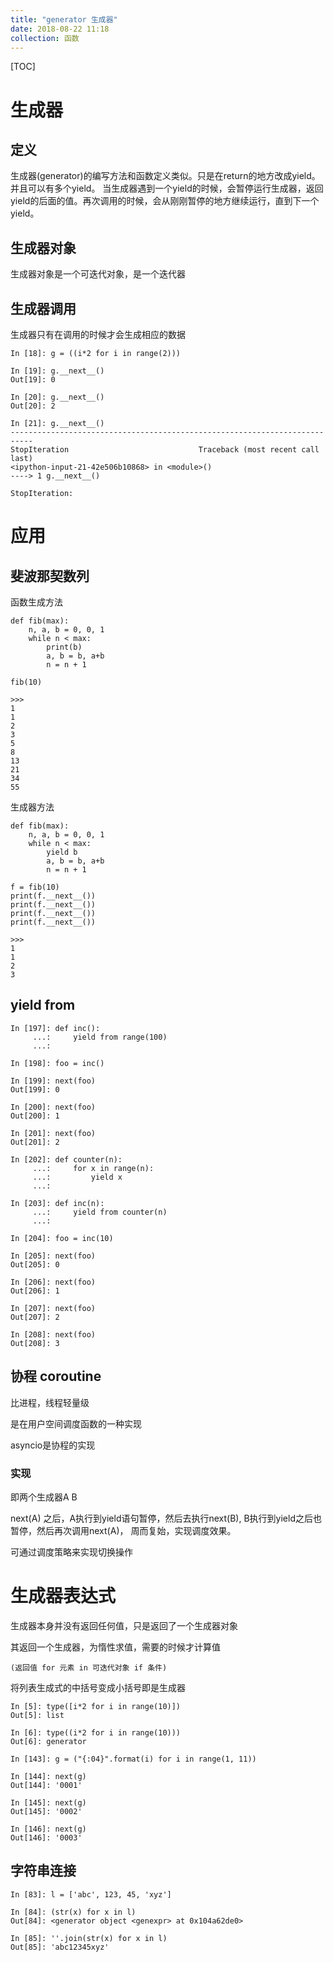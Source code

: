```yaml
---
title: "generator 生成器"
date: 2018-08-22 11:18
collection: 函数
---
```


[TOC]

# 生成器

## 定义

生成器(generator)的编写方法和函数定义类似。只是在return的地方改成yield。并且可以有多个yield。
当生成器遇到一个yield的时候，会暂停运行生成器，返回yield的后面的值。再次调用的时候，会从刚刚暂停的地方继续运行，直到下一个yield。



## 生成器对象

生成器对象是一个可迭代对象，是一个迭代器



## 生成器调用

生成器只有在调用的时候才会生成相应的数据

```
In [18]: g = ((i*2 for i in range(2)))

In [19]: g.__next__()
Out[19]: 0

In [20]: g.__next__()
Out[20]: 2

In [21]: g.__next__()
---------------------------------------------------------------------------
StopIteration                             Traceback (most recent call last)
<ipython-input-21-42e506b10868> in <module>()
----> 1 g.__next__()

StopIteration:
```



# 应用

## 斐波那契数列

函数生成方法

```
def fib(max):
    n, a, b = 0, 0, 1
    while n < max:
        print(b)
        a, b = b, a+b
        n = n + 1

fib(10)

>>>
1
1
2
3
5
8
13
21
34
55
```



生成器方法

```
def fib(max):
    n, a, b = 0, 0, 1
    while n < max:
        yield b
        a, b = b, a+b
        n = n + 1

f = fib(10)
print(f.__next__())
print(f.__next__())
print(f.__next__())
print(f.__next__())

>>>
1
1
2
3
```



## yield from

```
In [197]: def inc():
     ...:     yield from range(100)
     ...:

In [198]: foo = inc()

In [199]: next(foo)
Out[199]: 0

In [200]: next(foo)
Out[200]: 1

In [201]: next(foo)
Out[201]: 2
```



```
In [202]: def counter(n):
     ...:     for x in range(n):
     ...:         yield x
     ...:

In [203]: def inc(n):
     ...:     yield from counter(n)
     ...:

In [204]: foo = inc(10)

In [205]: next(foo)
Out[205]: 0

In [206]: next(foo)
Out[206]: 1

In [207]: next(foo)
Out[207]: 2

In [208]: next(foo)
Out[208]: 3
```





## 协程 coroutine

比进程，线程轻量级

是在用户空间调度函数的一种实现

asyncio是协程的实现

### 实现

即两个生成器A B

next(A) 之后，A执行到yield语句暂停，然后去执行next(B), B执行到yield之后也暂停，然后再次调用next(A)， 周而复始，实现调度效果。

可通过调度策略来实现切换操作









# 生成器表达式

生成器本身并没有返回任何值，只是返回了一个生成器对象



其返回一个生成器，为惰性求值，需要的时候才计算值

```
(返回值 for 元素 in 可迭代对象 if 条件)
```



将列表生成式的中括号变成小括号即是生成器

```
In [5]: type([i*2 for i in range(10)])
Out[5]: list

In [6]: type((i*2 for i in range(10)))
Out[6]: generator
```





```
In [143]: g = ("{:04}".format(i) for i in range(1, 11))

In [144]: next(g)
Out[144]: '0001'

In [145]: next(g)
Out[145]: '0002'

In [146]: next(g)
Out[146]: '0003'
```





## 字符串连接

```
In [83]: l = ['abc', 123, 45, 'xyz']

In [84]: (str(x) for x in l)
Out[84]: <generator object <genexpr> at 0x104a62de0>

In [85]: ''.join(str(x) for x in l)
Out[85]: 'abc12345xyz'
```

